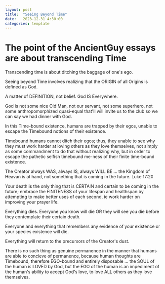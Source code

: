 ```yaml
---
layout: post
title:  "Seeing Beyond Time"
date:   2023-12-31 4:30:00
categories: template
---
```


# The point of the AncientGuy essays are about transcending Time

Transcending time is about ditching the baggage of one's ego.

Seeing beyond Time involves realizing that the ORIGIN of all Origins is defined as God. 

A matter of DEFINITION, not belief. God IS Everywhere. 

God is not some nice Old Man, not our servant, not some superhero, not some anthropomorphized quasi-equal that'll will invite us to the club so we can say we had dinner with God. 

In this Time-bound existence, humans are trapped by their egos, unable to escape the Timebound notions of their existence. 

Timebound humans cannot ditch their egos; thus, they unable to see why they must work harder at loving others as they love themselves, not simply as some commandment to do that without realizing why, but in order to escape the pathetic selfish timebound me-ness of their finite time-bound existence. 

The Creator always WAS, always IS, always WILL BE ... the Kingdom of Heavan is at hand, not something that is coming in the future. Luke 17:20

Your death is the only thing that is CERTAIN and certain to be coming in the future; embrace the FINITENESS of your lifespan and healthspan by attempting to make better uses of each second, ie work harder on improving your prayer life. 

Everything dies. Everyone you know will die OR they will see you die before they contemplate their certain death.

Everyone and everything that remembers any evidence of your existence or your species existence will die. 

Everything will return to the precursors of the Creator's dust. 

There is no such thing as genuine permanence in the manner that humans are able to concieve of permanence, because human thoughts are Timebound, therefore EGO-bound and entirely disposable ... the SOUL of the human is LOVED by God, but the EGO of the human is an impediment of the human's ability to accept God's love, to love ALL others as they love themselves.
